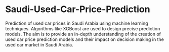 # Saudi-Used-Car-Price-Prediction
Prediction of used car prices in Saudi Arabia using machine learning techniques. Algorithms like XGBoost are used to design precise prediction models. The aim is to provide an in-depth understanding of the creation of used car price prediction models and their impact on decision making in the used car market in Saudi Arabia.
